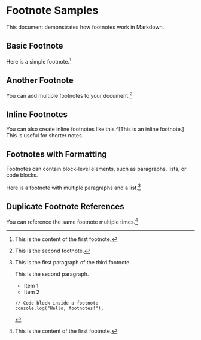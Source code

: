 # Footnote Samples

This document demonstrates how footnotes work in Markdown.

## Basic Footnote

Here is a simple footnote.[^1]

[^1]: This is the content of the first footnote.

## Another Footnote

You can add multiple footnotes to your document.[^2]

[^2]: This is the second footnote.

## Inline Footnotes

You can also create inline footnotes like this.^[This is an inline footnote.] This is useful for shorter notes.

## Footnotes with Formatting

Footnotes can contain block-level elements, such as paragraphs, lists, or code blocks.

Here is a footnote with multiple paragraphs and a list.[^3]

[^3]: This is the first paragraph of the third footnote.

    This is the second paragraph.

    - Item 1
    - Item 2

    ```
    // Code block inside a footnote
    console.log("Hello, footnotes!");
    ```

## Duplicate Footnote References

You can reference the same footnote multiple times.[^1]
